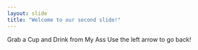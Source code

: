 ```yaml
---
layout: slide
title: "Welcome to our second slide!"
---
```

Grab a Cup and Drink from My Ass
Use the left arrow to go back!

